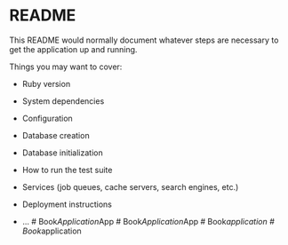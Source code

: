 # README

This README would normally document whatever steps are necessary to get the
application up and running.

Things you may want to cover:

* Ruby version

* System dependencies

* Configuration

* Database creation

* Database initialization

* How to run the test suite

* Services (job queues, cache servers, search engines, etc.)

* Deployment instructions

* ...
#   B o o k _ A p p l i c a t i o n _ A p p  
 #   B o o k _ A p p l i c a t i o n _ A p p  
 #   B o o k _ a p p l i c a t i o n  
 #   B o o k _ a p p l i c a t i o n  
 
